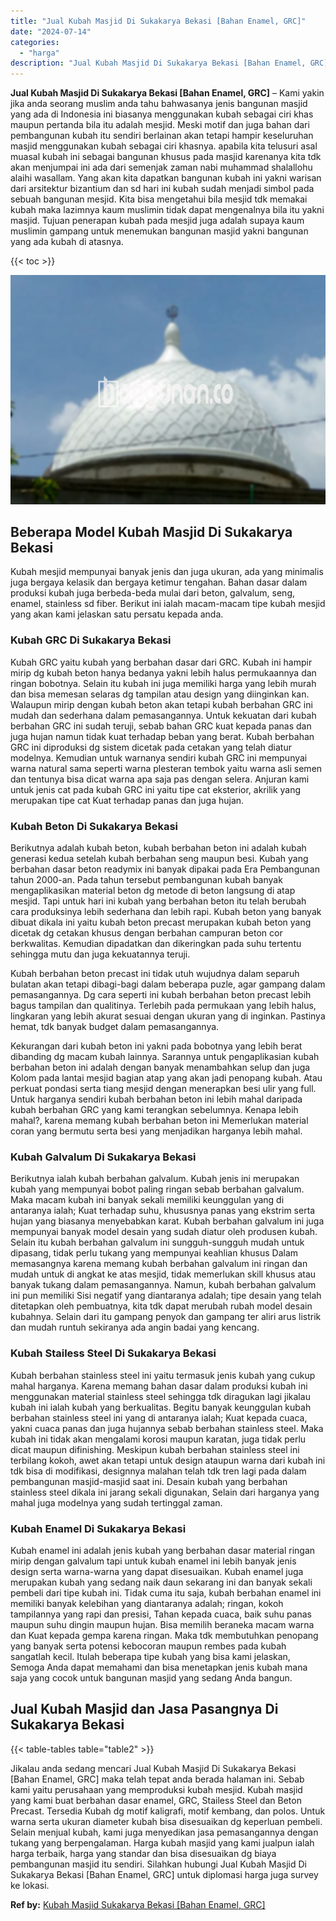 ```yaml
---
title: "Jual Kubah Masjid Di Sukakarya Bekasi [Bahan Enamel, GRC]"
date: "2024-07-14"
categories: 
  - "harga"
description: "Jual Kubah Masjid Di Sukakarya Bekasi [Bahan Enamel, GRC]. Jikalau anda sedang mencari Jual Kubah Masjid Di Sukakarya Bekasi [Bahan Enamel, GRC] maka telah..."
---
```


**Jual Kubah Masjid Di Sukakarya Bekasi \[Bahan Enamel, GRC\]** – Kami yakin jika anda seorang muslim anda tahu bahwasanya jenis bangunan masjid yang ada di Indonesia ini biasanya menggunakan kubah sebagai ciri khas maupun pertanda bila itu adalah mesjid. Meski motif dan juga bahan dari pembangunan kubah itu sendiri berlainan akan tetapi hampir keseluruhan masjid menggunakan kubah sebagai ciri khasnya. apabila kita telusuri asal muasal kubah ini sebagai bangunan khusus pada masjid karenanya kita tdk akan menjumpai ini ada dari semenjak zaman nabi muhammad shalallohu alaihi wasallam. Yang akan kita dapatkan bangunan kubah ini yakni warisan dari arsitektur bizantium dan sd hari ini kubah sudah menjadi simbol pada sebuah bangunan mesjid. Kita bisa mengetahui bila mesjid tdk memakai kubah maka lazimnya kaum muslimin tidak dapat mengenalnya bila itu yakni masjid. Tujuan penerapan kubah pada mesjid juga adalah supaya kaum muslimin gampang untuk menemukan bangunan masjid yakni bangunan yang ada kubah di atasnya.

{{< toc >}}

![Jual Kubah Masjid Di Sukakarya Bekasi [Bahan Enamel, GRC]](/images/jual-kubah-masjid-02.png)

## Beberapa Model Kubah Masjid Di Sukakarya Bekasi

Kubah mesjid mempunyai banyak jenis dan juga ukuran, ada yang minimalis juga bergaya kelasik dan bergaya ketimur tengahan. Bahan dasar dalam produksi kubah juga berbeda-beda mulai dari beton, galvalum, seng, enamel, stainless sd fiber. Berikut ini ialah macam-macam tipe kubah mesjid yang akan kami jelaskan satu persatu kepada anda.

### Kubah GRC Di Sukakarya Bekasi

Kubah GRC yaitu kubah yang berbahan dasar dari GRC. Kubah ini hampir mirip dg kubah beton hanya bedanya yakni lebih halus permukaannya dan ringan bobotnya. Selain itu kubah ini juga memiliki harga yang lebih murah dan bisa memesan selaras dg tampilan atau design yang diinginkan kan. Walaupun mirip dengan kubah beton akan tetapi kubah berbahan GRC ini mudah dan sederhana dalam pemasangannya. Untuk kekuatan dari kubah berbahan GRC ini sudah teruji, sebab bahan GRC kuat kepada panas dan juga hujan namun tidak kuat terhadap beban yang berat. Kubah berbahan GRC ini diproduksi dg sistem dicetak pada cetakan yang telah diatur modelnya. Kemudian untuk warnanya sendiri kubah GRC ini mempunyai warna natural sama seperti warna plesteran tembok yaitu warna asli semen dan tentunya bisa dicat warna apa saja pas dengan selera. Anjuran kami untuk jenis cat pada kubah GRC ini yaitu tipe cat eksterior, akrilik yang merupakan tipe cat Kuat terhadap panas dan juga hujan.

### Kubah Beton Di Sukakarya Bekasi

Berikutnya adalah kubah beton, kubah berbahan beton ini adalah kubah generasi kedua setelah kubah berbahan seng maupun besi. Kubah yang berbahan dasar beton readymix ini banyak dipakai pada Era Pembangunan tahun 2000-an. Pada tahun tersebut pembangunan kubah banyak mengaplikasikan material beton dg metode di beton langsung di atap mesjid. Tapi untuk hari ini kubah yang berbahan beton itu telah berubah cara produksinya lebih sederhana dan lebih rapi. Kubah beton yang banyak dibuat dikala ini yaitu kubah beton precast merupakan kubah beton yang dicetak dg cetakan khusus dengan berbahan campuran beton cor berkwalitas. Kemudian dipadatkan dan dikeringkan pada suhu tertentu sehingga mutu dan juga kekuatannya teruji.

Kubah berbahan beton precast ini tidak utuh wujudnya dalam separuh bulatan akan tetapi dibagi-bagi dalam beberapa puzle, agar gampang dalam pemasangannya. Dg cara seperti ini kubah berbahan beton precast lebih bagus tampilan dan qualitinya. Terlebih pada permukaan yang lebih halus, lingkaran yang lebih akurat sesuai dengan ukuran yang di inginkan. Pastinya hemat, tdk banyak budget dalam pemasangannya.

Kekurangan dari kubah beton ini yakni pada bobotnya yang lebih berat dibanding dg macam kubah lainnya. Sarannya untuk pengaplikasian kubah berbahan beton ini adalah dengan banyak menambahkan selup dan juga Kolom pada lantai mesjid bagian atap yang akan jadi penopang kubah. Atau perkuat pondasi serta tiang mesjid dengan menerapkan besi ulir yang full. Untuk harganya sendiri kubah berbahan beton ini lebih mahal daripada kubah berbahan GRC yang kami terangkan sebelumnya. Kenapa lebih mahal?, karena memang kubah berbahan beton ini Memerlukan material coran yang bermutu serta besi yang menjadikan harganya lebih mahal.

### Kubah Galvalum Di Sukakarya Bekasi

Berikutnya ialah kubah berbahan galvalum. Kubah jenis ini merupakan kubah yang mempunyai bobot paling ringan sebab berbahan galvalum. Maka macam kubah ini banyak sekali memiliki keunggulan yang di antaranya ialah; Kuat terhadap suhu, khususnya panas yang ekstrim serta hujan yang biasanya menyebabkan karat. Kubah berbahan galvalum ini juga mempunyai banyak model desain yang sudah diatur oleh produsen kubah. Selain itu kubah berbahan galvalum ini sungguh-sungguh mudah untuk dipasang, tidak perlu tukang yang mempunyai keahlian khusus Dalam memasangnya karena memang kubah berbahan galvalum ini ringan dan mudah untuk di angkat ke atas mesjid, tidak memerlukan skill khusus atau banyak tukang dalam pemasangannya. Namun, kubah berbahan galvalum ini pun memiliki Sisi negatif yang diantaranya adalah; tipe desain yang telah ditetapkan oleh pembuatnya, kita tdk dapat merubah rubah model desain kubahnya. Selain dari itu gampang penyok dan gampang ter aliri arus listrik dan mudah runtuh sekiranya ada angin badai yang kencang.

### Kubah Stailess Steel Di Sukakarya Bekasi

Kubah berbahan stainless steel ini yaitu termasuk jenis kubah yang cukup mahal harganya. Karena memang bahan dasar dalam produksi kubah ini menggunakan material stainless steel sehingga tdk diragukan lagi jikalau kubah ini ialah kubah yang berkualitas. Begitu banyak keunggulan kubah berbahan stainless steel ini yang di antaranya ialah; Kuat kepada cuaca, yakni cuaca panas dan juga hujannya sebab berbahan stainless steel. Maka kubah ini tidak akan mengalami korosi maupun karatan, juga tidak perlu dicat maupun difinishing. Meskipun kubah berbahan stainless steel ini terbilang kokoh, awet akan tetapi untuk design ataupun warna dari kubah ini tdk bisa di modifikasi, designnya malahan telah tdk tren lagi pada dalam pembangunan masjid-masjid saat ini. Desain kubah yang berbahan stainless steel dikala ini jarang sekali digunakan, Selain dari harganya yang mahal juga modelnya yang sudah tertinggal zaman.

### Kubah Enamel Di Sukakarya Bekasi

Kubah enamel ini adalah jenis kubah yang berbahan dasar material ringan mirip dengan galvalum tapi untuk kubah enamel ini lebih banyak jenis design serta warna-warna yang dapat disesuaikan. Kubah enamel juga merupakan kubah yang sedang naik daun sekarang ini dan banyak sekali pembeli dari tipe kubah ini. Tidak cuma itu saja, kubah berbahan enamel ini memiliki banyak kelebihan yang diantaranya adalah; ringan, kokoh tampilannya yang rapi dan presisi, Tahan kepada cuaca, baik suhu panas maupun suhu dingin maupun hujan. Bisa memilih beraneka macam warna dan Kuat kepada gempa karena ringan. Maka tdk membutuhkan penopang yang banyak serta potensi kebocoran maupun rembes pada kubah sangatlah kecil. Itulah beberapa tipe kubah yang bisa kami jelaskan, Semoga Anda dapat memahami dan bisa menetapkan jenis kubah mana saja yang cocok untuk bangunan masjid yang sedang Anda bangun.

## Jual Kubah Masjid dan Jasa Pasangnya Di Sukakarya Bekasi

{{< table-tables table="table2" >}}

Jikalau anda sedang mencari Jual Kubah Masjid Di Sukakarya Bekasi \[Bahan Enamel, GRC\] maka telah tepat anda berada halaman ini. Sebab kami yaitu perusahaan yang memproduksi kubah mesjid. Kubah masjid yang kami buat berbahan dasar enamel, GRC, Stailess Steel dan Beton Precast. Tersedia Kubah dg motif kaligrafi, motif kembang, dan polos. Untuk warna serta ukuran diameter kubah bisa disesuaikan dg keperluan pembeli. Selain menjual kubah, kami juga menyedikan jasa pemasangannya dengan tukang yang berpengalaman. Harga kubah masjid yang kami jualpun ialah harga terbaik, harga yang standar dan bisa disesuaikan dg biaya pembangunan masjid itu sendiri. Silahkan hubungi Jual Kubah Masjid Di Sukakarya Bekasi \[Bahan Enamel, GRC\] untuk diplomasi harga juga survey ke lokasi.

**Ref by:** [Kubah Masjid Sukakarya Bekasi [Bahan Enamel, GRC]](https://id.wikipedia.org/wiki/Kubah)
